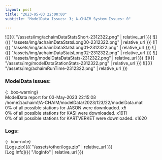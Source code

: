 ```yaml
---
layout: post
title: "2023-05-03 22:00:00"
subtitle: "ModelData Issues: 3; A-CHAIM System Issues: 0"

---
```


![]({{ "/assets/img/achaimDataStatsShort-2312322.png" | relative_url }})
![]({{ "/assets/img/achaimDataStatsLong00-2312322.png" | relative_url }})
![]({{ "/assets/img/achaimDataStatsLong01-2312322.png" | relative_url }})
![]({{ "/assets/img/achaimDataStatsLong02-2312322.png" | relative_url }})
![]({{ "/assets/img/modelDataDataStats-2312322.png" | relative_url }})
![]({{ "/assets/img/modelDataStationStats-2312322.png" | relative_url }})
![]({{ "/assets/img/achaimRunTime-2312322.png" | relative_url }})


### ModelData Issues:  
  
{: .box-warning}  
 ModelData report for 03-May-2023 22:15:08   
 /home2/achaim1/A-CHAIM/modelData/2023/123/22/modelData.mat   
 0% of all possible stations for JASON were downloaded. x5   
 0% of all possible stations for KASI were downloaded. x1911   
 0% of all possible stations for KARTVERKET were downloaded. x1620   
  


### Logs:  
  
{: .box-note}  
[Logs.zip]({{ "/assets/other/logs.zip" | relative_url }})  
[Log Info]({{ "/logInfo" | relative_url }})  
